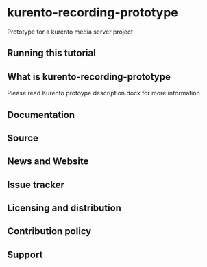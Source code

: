 kurento-recording-prototype
===================

Prototype for a kurento media server project

Running this tutorial
---------------------


What is kurento-recording-prototype
---------------
Please read Kurento protoype description.docx for more information

Documentation
-------------


Source
------


News and Website
----------------


Issue tracker
-------------


Licensing and distribution
--------------------------


Contribution policy
-------------------


Support
-------

